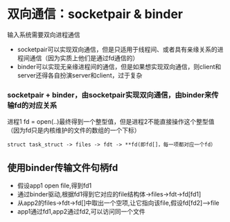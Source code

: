 # 双向通信：socketpair & binder
输入系统需要双向进程通信
* socketpair可以实现双向通信，但是只适用于线程间、或者具有亲缘关系的进程间通信（因为实质上他们是通过fd通信的）
* binder可以实现无亲缘进程间的通信，但是如果想实现双向通信，则client和server还得各自扮演server和client，过于复杂
### socketpair + binder，由socketpair实现双向通信，由binder来传输fd的对应关系
进程1 fd = open(..)最终得到一个整型值，但是进程2不能直接操作这个整型值（因为fd只是内核维护的文件的数组的一个下标）
```
struct task_struct -> files -> fdt -> **fd(即fd[]，每一项都对应一个fd）
```

## 使用binder传输文件句柄fd
* 假设app1 open file,得到fd1
* 通过binder驱动,根据fd1得到它对应的file结构体->files->fdt->fd[fd1]
* 从app2的files->fdt->fd[]中取出一个空项,让它指向该file,假设fd[fd2]-->file
* app1通过fd1,app2通过fd2,可以访问同一个文件